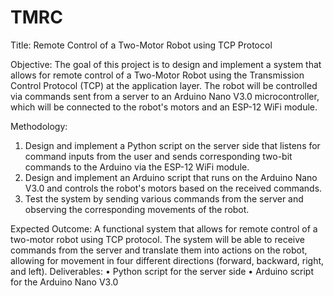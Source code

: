 # TMRC
Title: Remote Control of a Two-Motor Robot using TCP Protocol

Objective: The goal of this project is to design and implement a system that allows for remote control of a Two-Motor Robot using the Transmission Control Protocol (TCP) at the application layer. The robot will be controlled via commands sent from a server to an Arduino Nano V3.0 microcontroller, which will be connected to the robot's motors and an ESP-12 WiFi module.

Methodology:
 1) Design and implement a Python script on the server side that listens for command inputs from the user and sends corresponding two-bit commands to the Arduino via the ESP-12 WiFi module.
 2) Design and implement an Arduino script that runs on the Arduino Nano V3.0 and controls the robot's motors based on the received commands.
 3) Test the system by sending various commands from the server and observing the corresponding movements of the robot.

Expected Outcome:
A functional system that allows for remote control of a two-motor robot using TCP protocol. The system will be able to receive commands from the server and translate them into actions on the robot, allowing for movement in four different directions (forward, backward, right, and left).
Deliverables:
 • Python script for the server side
 • Arduino script for the Arduino Nano V3.0
